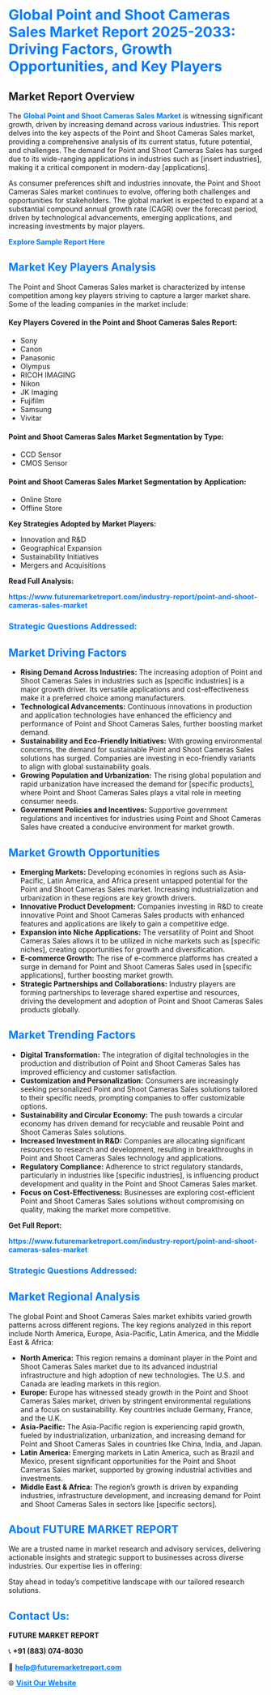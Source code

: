 <h1 style="color: #007BFF;">Global Point and Shoot Cameras Sales Market Report 2025-2033: Driving Factors, Growth Opportunities, and Key Players</h1>

<section id="overview">
<h2>Market Report Overview</h2>
<p>The <a href="https://www.futuremarketreport.com/industry-report/point-and-shoot-cameras-sales-market" style="color: #007BFF; text-decoration: none;"><strong>Global Point and Shoot Cameras Sales Market</strong></a> is witnessing significant growth, driven by increasing demand across various industries. This report delves into the key aspects of the Point and Shoot Cameras Sales market, providing a comprehensive analysis of its current status, future potential, and challenges. The demand for Point and Shoot Cameras Sales has surged due to its wide-ranging applications in industries such as [insert industries], making it a critical component in modern-day [applications].</p>
<p>As consumer preferences shift and industries innovate, the Point and Shoot Cameras Sales market continues to evolve, offering both challenges and opportunities for stakeholders. The global market is expected to expand at a substantial compound annual growth rate (CAGR) over the forecast period, driven by technological advancements, emerging applications, and increasing investments by major players.</p>
</section>

<section id="overview">
<p><a href="https://www.futuremarketreport.com/request-sample/reportId=104800" style="color: #007BFF; text-decoration: none;"><strong>Explore Sample Report Here</strong></a></p>
</section>

<section id="key-players">
<h2 style="color: #007BFF;">Market Key Players Analysis</h2>
<p>The Point and Shoot Cameras Sales market is characterized by intense competition among key players striving to capture a larger market share. Some of the leading companies in the market include:</p>
<h4>Key Players Covered in the Point and Shoot Cameras Sales Report:</h4>
<ul><li>Sony</li><li>Canon</li><li>Panasonic</li><li>Olympus</li><li>RICOH IMAGING</li><li>Nikon</li><li>JK Imaging</li><li>Fujifilm</li><li>Samsung</li><li>Vivitar</li></ul>
<h4>Point and Shoot Cameras Sales Market Segmentation by Type:</h4>
<ul><li>CCD Sensor</li><li>CMOS Sensor</li></ul>

<h4>Point and Shoot Cameras Sales Market Segmentation by Application:</h4>
<ul><li>Online Store</li><li>Offline Store</li></ul>
<p><strong>Key Strategies Adopted by Market Players:</strong></p>
<ul>
<li>Innovation and R&D</li>
<li>Geographical Expansion</li>
<li>Sustainability Initiatives</li>
<li>Mergers and Acquisitions</li>
</ul>
</section>

<section>
<p><strong>Read Full Analysis: </strong></p><a href="https://www.futuremarketreport.com/industry-report/point-and-shoot-cameras-sales-market" style="color: #007BFF; text-decoration: none;"><strong>https://www.futuremarketreport.com/industry-report/point-and-shoot-cameras-sales-market</strong></a>
<h3 style="color: #007BFF;">Strategic Questions Addressed:</h3>
</section>

<section id="driving-factors">
<h2 style="color: #007BFF;">Market Driving Factors</h2>
<ul>
<li><strong>Rising Demand Across Industries:</strong> The increasing adoption of Point and Shoot Cameras Sales in industries such as [specific industries] is a major growth driver. Its versatile applications and cost-effectiveness make it a preferred choice among manufacturers.</li>
<li><strong>Technological Advancements:</strong> Continuous innovations in production and application technologies have enhanced the efficiency and performance of Point and Shoot Cameras Sales, further boosting market demand.</li>
<li><strong>Sustainability and Eco-Friendly Initiatives:</strong> With growing environmental concerns, the demand for sustainable Point and Shoot Cameras Sales solutions has surged. Companies are investing in eco-friendly variants to align with global sustainability goals.</li>
<li><strong>Growing Population and Urbanization:</strong> The rising global population and rapid urbanization have increased the demand for [specific products], where Point and Shoot Cameras Sales plays a vital role in meeting consumer needs.</li>
<li><strong>Government Policies and Incentives:</strong> Supportive government regulations and incentives for industries using Point and Shoot Cameras Sales have created a conducive environment for market growth.</li>
</ul>
</section>

<section id="growth-opportunities">
<h2 style="color: #007BFF;">Market Growth Opportunities</h2>
<ul>
<li><strong>Emerging Markets:</strong> Developing economies in regions such as Asia-Pacific, Latin America, and Africa present untapped potential for the Point and Shoot Cameras Sales market. Increasing industrialization and urbanization in these regions are key growth drivers.</li>
<li><strong>Innovative Product Development:</strong> Companies investing in R&D to create innovative Point and Shoot Cameras Sales products with enhanced features and applications are likely to gain a competitive edge.</li>
<li><strong>Expansion into Niche Applications:</strong> The versatility of Point and Shoot Cameras Sales allows it to be utilized in niche markets such as [specific niches], creating opportunities for growth and diversification.</li>
<li><strong>E-commerce Growth:</strong> The rise of e-commerce platforms has created a surge in demand for Point and Shoot Cameras Sales used in [specific applications], further boosting market growth.</li>
<li><strong>Strategic Partnerships and Collaborations:</strong> Industry players are forming partnerships to leverage shared expertise and resources, driving the development and adoption of Point and Shoot Cameras Sales products globally.</li>
</ul>
</section>

<section id="trending-factors">
<h2 style="color: #007BFF;">Market Trending Factors</h2>
<ul>
<li><strong>Digital Transformation:</strong> The integration of digital technologies in the production and distribution of Point and Shoot Cameras Sales has improved efficiency and customer satisfaction.</li>
<li><strong>Customization and Personalization:</strong> Consumers are increasingly seeking personalized Point and Shoot Cameras Sales solutions tailored to their specific needs, prompting companies to offer customizable options.</li>
<li><strong>Sustainability and Circular Economy:</strong> The push towards a circular economy has driven demand for recyclable and reusable Point and Shoot Cameras Sales solutions.</li>
<li><strong>Increased Investment in R&D:</strong> Companies are allocating significant resources to research and development, resulting in breakthroughs in Point and Shoot Cameras Sales technology and applications.</li>
<li><strong>Regulatory Compliance:</strong> Adherence to strict regulatory standards, particularly in industries like [specific industries], is influencing product development and quality in the Point and Shoot Cameras Sales market.</li>
<li><strong>Focus on Cost-Effectiveness:</strong> Businesses are exploring cost-efficient Point and Shoot Cameras Sales solutions without compromising on quality, making the market more competitive.</li>
</ul>
</section>

<section>
<p><strong>Get Full Report: </strong></p><a href="https://www.futuremarketreport.com/industry-report/point-and-shoot-cameras-sales-market" style="color: #007BFF; text-decoration: none;"><strong>https://www.futuremarketreport.com/industry-report/point-and-shoot-cameras-sales-market</strong></a>
<h3 style="color: #007BFF;">Strategic Questions Addressed:</h3>
</section>


<section id="regional-analysis">
<h2 style="color: #007BFF;">Market Regional Analysis</h2>
<p>The global Point and Shoot Cameras Sales market exhibits varied growth patterns across different regions. The key regions analyzed in this report include North America, Europe, Asia-Pacific, Latin America, and the Middle East & Africa:</p>
<ul>
<li><strong>North America:</strong> This region remains a dominant player in the Point and Shoot Cameras Sales market due to its advanced industrial infrastructure and high adoption of new technologies. The U.S. and Canada are leading markets in this region.</li>
<li><strong>Europe:</strong> Europe has witnessed steady growth in the Point and Shoot Cameras Sales market, driven by stringent environmental regulations and a focus on sustainability. Key countries include Germany, France, and the U.K.</li>
<li><strong>Asia-Pacific:</strong> The Asia-Pacific region is experiencing rapid growth, fueled by industrialization, urbanization, and increasing demand for Point and Shoot Cameras Sales in countries like China, India, and Japan.</li>
<li><strong>Latin America:</strong> Emerging markets in Latin America, such as Brazil and Mexico, present significant opportunities for the Point and Shoot Cameras Sales market, supported by growing industrial activities and investments.</li>
<li><strong>Middle East & Africa:</strong> The region’s growth is driven by expanding industries, infrastructure development, and increasing demand for Point and Shoot Cameras Sales in sectors like [specific sectors].</li>
</ul>
</section>

<footer>
<h2 style="color: #007BFF;">About FUTURE MARKET REPORT</h2>
<p>We are a trusted name in market research and advisory services, delivering actionable insights and strategic support to businesses across diverse industries. Our expertise lies in offering:</p>

<p>Stay ahead in today’s competitive landscape with our tailored research solutions.</p>

<h2 style="color: #007BFF;">Contact Us:</h2>
<p><strong>FUTURE MARKET REPORT</strong></p>
<p>📞 <strong>+91 (883) 074-8030</strong></p>
<p>📧 <strong><a href="mailto:help@futuremarketreport.com" style="color: #007BFF;">help@futuremarketreport.com</a></strong></p>
<p>🌐 <strong><a href="https://www.futuremarketreport.com/" style="color: #007BFF;">Visit Our Website</a></strong></p>
</footer>